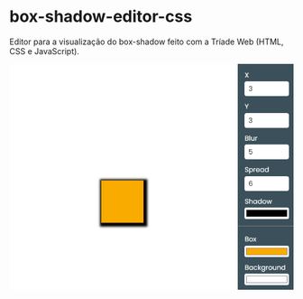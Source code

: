 # box-shadow-editor-css
Editor para a visualização do box-shadow feito com a Tríade Web (HTML, CSS e JavaScript).

![Screenshot](frontpage.png)
